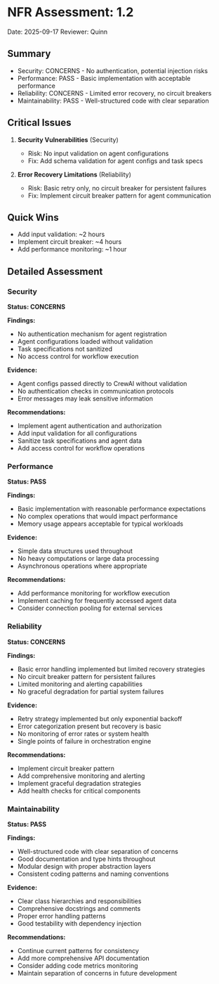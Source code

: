# NFR Assessment: 1.2

Date: 2025-09-17
Reviewer: Quinn

## Summary

- Security: CONCERNS - No authentication, potential injection risks
- Performance: PASS - Basic implementation with acceptable performance
- Reliability: CONCERNS - Limited error recovery, no circuit breakers
- Maintainability: PASS - Well-structured code with clear separation

## Critical Issues

1. **Security Vulnerabilities** (Security)
   - Risk: No input validation on agent configurations
   - Fix: Add schema validation for agent configs and task specs

2. **Error Recovery Limitations** (Reliability)
   - Risk: Basic retry only, no circuit breaker for persistent failures
   - Fix: Implement circuit breaker pattern for agent communication

## Quick Wins

- Add input validation: ~2 hours
- Implement circuit breaker: ~4 hours
- Add performance monitoring: ~1 hour

## Detailed Assessment

### Security

**Status: CONCERNS**

**Findings:**
- No authentication mechanism for agent registration
- Agent configurations loaded without validation
- Task specifications not sanitized
- No access control for workflow execution

**Evidence:**
- Agent configs passed directly to CrewAI without validation
- No authentication checks in communication protocols
- Error messages may leak sensitive information

**Recommendations:**
- Implement agent authentication and authorization
- Add input validation for all configurations
- Sanitize task specifications and agent data
- Add access control for workflow operations

### Performance

**Status: PASS**

**Findings:**
- Basic implementation with reasonable performance expectations
- No complex operations that would impact performance
- Memory usage appears acceptable for typical workloads

**Evidence:**
- Simple data structures used throughout
- No heavy computations or large data processing
- Asynchronous operations where appropriate

**Recommendations:**
- Add performance monitoring for workflow execution
- Implement caching for frequently accessed agent data
- Consider connection pooling for external services

### Reliability

**Status: CONCERNS**

**Findings:**
- Basic error handling implemented but limited recovery strategies
- No circuit breaker pattern for persistent failures
- Limited monitoring and alerting capabilities
- No graceful degradation for partial system failures

**Evidence:**
- Retry strategy implemented but only exponential backoff
- Error categorization present but recovery is basic
- No monitoring of error rates or system health
- Single points of failure in orchestration engine

**Recommendations:**
- Implement circuit breaker pattern
- Add comprehensive monitoring and alerting
- Implement graceful degradation strategies
- Add health checks for critical components

### Maintainability

**Status: PASS**

**Findings:**
- Well-structured code with clear separation of concerns
- Good documentation and type hints throughout
- Modular design with proper abstraction layers
- Consistent coding patterns and naming conventions

**Evidence:**
- Clear class hierarchies and responsibilities
- Comprehensive docstrings and comments
- Proper error handling patterns
- Good testability with dependency injection

**Recommendations:**
- Continue current patterns for consistency
- Add more comprehensive API documentation
- Consider adding code metrics monitoring
- Maintain separation of concerns in future development
